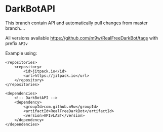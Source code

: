 # DarkBotAPI

This branch contain API and automatically pull changes from master branch....

All versions available https://github.com/m9w/RealFreeDarkBot/tags with prefix `APIv`

Example using:
```
<repositories>
    <repository>
        <id>jitpack.io</id>
        <url>https://jitpack.io</url>
    </repository>
</repositories>

<dependencies>
    <!-- DarkBotAPI -->
    <dependency>
        <groupId>com.github.m9w</groupId>
        <artifactId>RealFreeDarkBot</artifactId>
        <version>APIvLAST</version>
    </dependency>
</dependencies>
```
